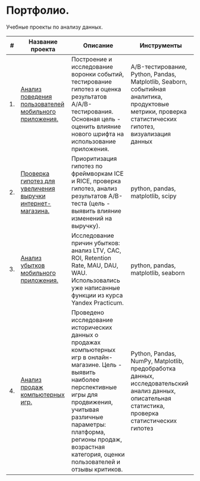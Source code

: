 # Портфолио.
Учебные проекты по анализу данных.

| #  | Название проекта                                                                                                                                                                                                     | Описание                                                                                                                                                                                                                                      | Инструменты                     |
|----|-----------------------------------------------------------------------------------------------------------------------------------------------------------------------------------------------------------------------|--------------------------------------------------------------------------------------------------------------------------------------------------------------------------------------------------------------------------------------------|----------------------------------------|
| 1. | [Анализ поведения пользователей мобильного приложения.](https://github.com/D-A-Y8/Portfolio/blob/main/Users%20behavior%20analysis/README.md)                           | Построение и исследование воронки событий, тестирование гипотез и оценка результатов A/A/B-тестирования. Основная цель - оценить влияние нового шрифта на использование приложения.                                                                     | A/B-тестирование, Python, Pandas, Matplotlib, Seaborn, событийная аналитика, продуктовые метрики, проверка статистических гипотез, визуализация данных |
| 2. | [Проверка гипотез для увеличения выручки интернет-магазина.](https://github.com/D-A-Y8/Portfolio/blob/main/Testing%20hypotheses/Testing%20hypotheses%20to%20increase%20the%20revenue%20of%20an%20online%20store.ipynb) | Приоритизация гипотез по фреймворкам ICE и RICE, проверка гипотез, анализ результатов A/B-теста (цель - выявить влияние изменений на выручку).                                                                                             | python, pandas, matplotlib, scipy   |
| 3. | [Анализ убытков мобильного приложения.](https://github.com/D-A-Y8/Portfolio/blob/main/Mobile%20application%20losses%20analysis/Mobile%20application%20losses%20analysis.ipynb)                                        | Исследование причин убытков: анализ LTV, CAC, ROI, Retention Rate, MAU, DAU, WAU. Использовались уже написанные функции из курса Yandex Practicum.                                                                  | python, pandas, matplotlib, seaborn |
| 4. | [Анализ продаж компьютерных игр.](https://github.com/D-A-Y8/Portfolio/tree/main/Computer%20games%20sales%20analysis)                                    | Проведено исследование исторических данных о продажах компьютерных игр в онлайн-магазине. Цель - выявить наиболее перспективные игры для продвижения, учитывая различные параметры: платформа, регионы продаж, возрастная категория, оценки пользователей и отзывы критиков.  | Python, Pandas, NumPy, Matplotlib, предобработка данных, исследовательский анализ данных, описательная статистика, проверка статистических гипотез   |
